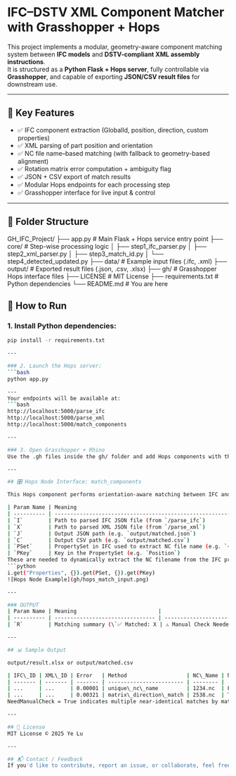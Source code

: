 # IFC–DSTV XML Component Matcher with Grasshopper + Hops

This project implements a modular, geometry-aware component matching system between **IFC models** and **DSTV-compliant XML assembly instructions**.  
It is structured as a **Python Flask + Hops server**, fully controllable via **Grasshopper**, and capable of exporting **JSON/CSV result files** for downstream use.

---

## 🧩 Key Features

- ✅ IFC component extraction (GlobalId, position, direction, custom properties)
- ✅ XML parsing of part position and orientation
- ✅ NC file name–based matching (with fallback to geometry-based alignment)
- ✅ Rotation matrix error computation + ambiguity flag
- ✅ JSON + CSV export of match results
- ✅ Modular Hops endpoints for each processing step
- ✅ Grasshopper interface for live input & control

---

## 📁 Folder Structure

GH_IFC_Project/
├── app.py                 # Main Flask + Hops service entry point
├── core/                  # Step-wise processing logic
│   ├── step1_ifc_parser.py
│   ├── step2_xml_parser.py
│   ├── step3_match_id.py
│   └── step4_detected_updated.py
├── data/                  # Example input files (.ifc, .xml)
├── output/                # Exported result files (.json, .csv, .xlsx)
├── gh/                    # Grasshopper Hops interface files
├── LICENSE                # MIT License
├── requirements.txt       # Python dependencies
└── README.md              # You are here

## 🚀 How to Run

### 1. Install Python dependencies:

```bash
pip install -r requirements.txt

---

### 2. Launch the Hops server:
```bash
python app.py

---
Your endpoints will be available at:
```bash
http://localhost:5000/parse_ifc
http://localhost:5000/parse_xml
http://localhost:5000/match_components

---

### 3. Open Grasshopper + Rhino
Use the .gh files inside the gh/ folder and add Hops components with the appropriate URLs.

---

## 🎛️ Hops Node Interface: match_components

This Hops component performs orientation-aware matching between IFC and XML components.

| Param Name | Meaning                                                          |
| ---------- | ---------------------------------------------------------------- |
| `I`        | Path to parsed IFC JSON file (from `/parse_ifc`)                 |
| `X`        | Path to parsed XML JSON file (from `/parse_xml`)                 |
| `J`        | Output JSON path (e.g. `output/matched.json`)                    |
| `C`        | Output CSV path (e.g. `output/matched.csv`)                      |
| `PSet`     | PropertySet in IFC used to extract NC file name (e.g. `+Träger`) |
| `PKey`     | Key in the PropertySet (e.g. `Position`)                         |
These are needed to dynamically extract the NC filename from the IFC properties:
```python
i.get("Properties", {}).get(PSet, {}).get(PKey)
![Hops Node Example](gh/hops_match_input.png)

---

### OUTPUT
| Param Name | Meaning                          |                              |
| ---------- | -------------------------------- | ---------------------------- |
| `R`        | Matching summary (\`✅ Matched: X | ⚠️ Manual Check Needed: Y\`) |

---

## 📊 Sample Output

output/result.xlsx or output/matched.csv

| IFC\_ID | XML\_ID | Error   | Method                   | NC\_Name | NeedManualCheck |
| ------- | ------- | ------- | ------------------------ | -------- | --------------- |
| ...     | ...     | 0.00001 | unique\_nc\_name         | 1234.nc  | False           |
| ...     | ...     | 0.00321 | matrix\_direction\_match | 2538.nc  | True            |
NeedManualCheck = True indicates multiple near-identical matches by matrix.

---

## 📄 License
MIT License © 2025 Ye Lu

---

## 📬 Contact / Feedback
If you'd like to contribute, report an issue, or collaborate, feel free to contact Ye Lu or open a GitHub issue.










